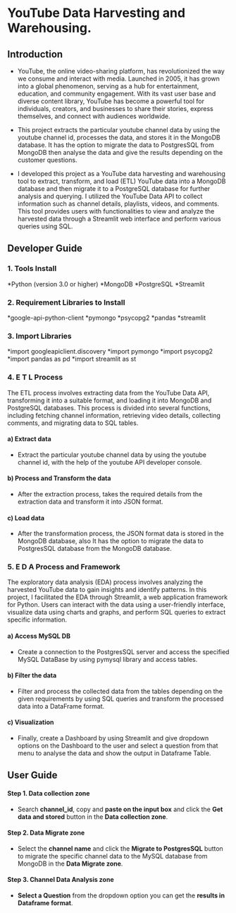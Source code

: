 # YouTube Data Harvesting and Warehousing.

## Introduction 

* YouTube, the online video-sharing platform, has revolutionized the way we consume and interact with media. Launched in 2005, it has grown into a global phenomenon, serving as a hub for entertainment, education, and community engagement. With its vast user base and diverse content library, YouTube has become a powerful tool for individuals, creators, and businesses to share their stories, express themselves, and connect with audiences worldwide.

* This project extracts the particular youtube channel data by using the youtube channel id, processes the data, and stores it in the MongoDB database. It has the option to migrate the data to PostgresSQL from MongoDB then analyse the data and give the results depending on the customer questions.

* I developed this project as a YouTube data harvesting and warehousing tool to extract, transform, and load (ETL) YouTube data into a MongoDB database and then migrate it to a PostgreSQL database for further analysis and querying. I utilized the YouTube Data API to collect information such as channel details, playlists, videos, and comments. This tool provides users with functionalities to view and analyze the harvested data through a Streamlit web interface and perform various queries using SQL.


## Developer Guide 

### 1. Tools Install

*Python (version 3.0 or higher)
*MongoDB
*PostgreSQL
*Streamlit

### 2. Requirement Libraries to Install

*google-api-python-client
*pymongo
*psycopg2
*pandas
*streamlit
 
### 3. Import Libraries

*import googleapiclient.discovery
*import pymongo
*import psycopg2
*import pandas as pd
*import streamlit as st


### 4. E T L Process
The ETL process involves extracting data from the YouTube Data API, transforming it into a suitable format, and loading it into MongoDB and PostgreSQL databases. This process is divided into several functions, including fetching channel information, retrieving video details, collecting comments, and migrating data to SQL tables.

#### a) Extract data
* Extract the particular youtube channel data by using the youtube channel id, with the help of the youtube API developer console.

#### b) Process and Transform the data

* After the extraction process, takes the required details from the extraction data and transform it into JSON format.

#### c) Load  data 

* After the transformation process, the JSON format data is stored in the MongoDB database, also It has the option to migrate the data to PostgresSQL database from the MongoDB database.

### 5. E D A Process and Framework
The exploratory data analysis (EDA) process involves analyzing the harvested YouTube data to gain insights and identify patterns. In this project, I facilitated the EDA through Streamlit, a web application framework for Python. Users can interact with the data using a user-friendly interface, visualize data using charts and graphs, and perform SQL queries to extract specific information.

#### a) Access MySQL DB 

* Create a connection to the PostgresSQL server and access the specified MySQL DataBase by using pymysql library and access tables.

#### b) Filter the data

* Filter and process the collected data from the tables depending on the given requirements by using SQL queries and transform the processed data into a DataFrame format.

#### c) Visualization 

* Finally, create a Dashboard by using Streamlit and give dropdown options on the Dashboard to the user and select a question from that menu to analyse the data and show the output in Dataframe Table.


## User Guide

#### Step 1. Data collection zone

* Search **channel_id**, copy and **paste on the input box** and click the **Get data and stored** button in the **Data collection zone**.

#### Step 2. Data Migrate zone

* Select the **channel name** and click the **Migrate to PostgresSQL** button to migrate the specific channel data to the MySQL database from MongoDB in the **Data Migrate zone**.

#### Step 3. Channel Data Analysis zone

* **Select a Question** from the dropdown option you can get the **results in Dataframe format**.




